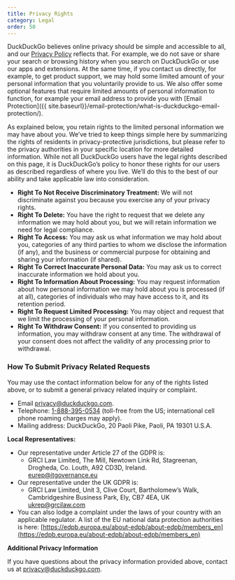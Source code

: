 ```yaml
---
title: Privacy Rights
category: Legal
order: 50
---
```


DuckDuckGo believes online privacy should be simple and accessible to all, and our [Privacy Policy](https://duckduckgo.com/privacy) reflects that. For example, we do not save or share your search or browsing history when you search on DuckDuckGo or use our apps and extensions. At the same time, if you contact us directly, for example, to get product support, we may hold some limited amount of your personal information that you voluntarily provide to us. We also offer some optional features that require limited amounts of personal information to function, for example your email address to provide you with [Email Protection]({{ site.baseurl}}/email-protection/what-is-duckduckgo-email-protection/).

As explained below, you retain rights to the limited personal information we may have about you. We’ve tried to keep things simple here by summarizing the rights of residents in privacy-protective jurisdictions, but please refer to the privacy authorities in your specific location for more detailed information. While not all DuckDuckGo users have the legal rights described on this page, it is DuckDuckGo’s policy to honor these rights for our users as described regardless of where you live. We’ll do this to the best of our ability and take applicable law into consideration.

-   **Right To Not Receive Discriminatory Treatment:** We will not discriminate against you because you exercise any of your privacy rights.
-   **Right To Delete:** You have the right to request that we delete any information we may hold about you, but we will retain information we need for legal compliance.
-   **Right To Access:** You may ask us what information we may hold about you, categories of any third parties to whom we disclose the information (if any), and the business or commercial purpose for obtaining and sharing your information (if shared).
-   **Right To Correct Inaccurate Personal Data:** You may ask us to correct inaccurate information we hold about you.
-   **Right To Information About Processing:** You may request information about how personal information we may hold about you is processed (if at all), categories of individuals who may have access to it, and its retention period.
-   **Right To Request Limited Processing:** You may object and request that we limit the processing of your personal information.
-   **Right To Withdraw Consent:** If you consented to providing us information, you may withdraw consent at any time. The withdrawal of your consent does not affect the validity of any processing prior to withdrawal.

### How To Submit Privacy Related Requests

You may use the contact information below for any of the rights listed above, or to submit a general privacy related inquiry or complaint.

-   Email [privacy@duckduckgo.com](mailto:privacy@duckduckgo.com).
-   Telephone: [1-888-395-0534](tel:18883950534) (toll-free from the US; international cell phone roaming charges may apply).
-   Mailing address: DuckDuckGo, 20 Paoli Pike, Paoli, PA 19301 U.S.A.

**Local Representatives:**

-   Our representative under Article 27 of the GDPR is:
    -   GRCI Law Limited, The Mill, Newtown Link Rd, Stagreenan, Drogheda, Co. Louth, A92 CD3D, Ireland.<br/>
        [eurep@itgovernance.eu](mailto:eurep@itgovernance.eu)
-   Our representative under the UK GDPR is:
    -   GRCI Law Limited, Unit 3, Clive Court, Bartholomew’s Walk, Cambridgeshire Business Park, Ely, CB7 4EA, UK<br />
        [ukrep@grcilaw.com](mailto:ukrep@grcilaw.com)
-   You can also lodge a complaint under the laws of your country with an applicable regulator. A list of the EU national data protection authorities is here: [https://edpb.europa.eu/about-edpb/about-edpb/members_en](https://edpb.europa.eu/about-edpb/about-edpb/members_en)

**Additional Privacy Information**

If you have questions about the privacy information provided above, contact us at [privacy@duckduckgo.com](mailto:privacy@duckduckgo.com).
